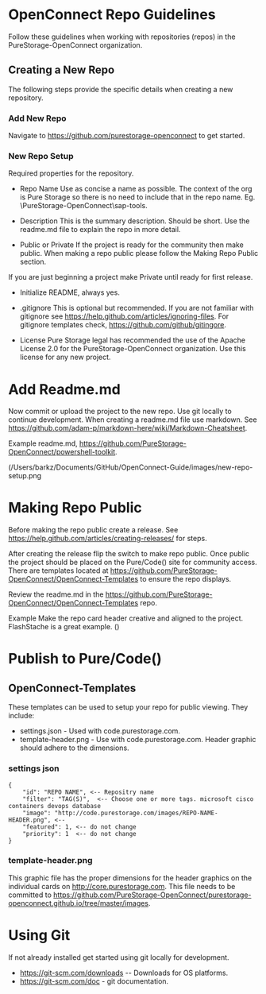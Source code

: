 # OpenConnect Repo Guidelines
Follow these guidelines when working with repositories (repos) in the PureStorage-OpenConnect organization.

## Creating a New Repo
The following steps provide the specific details when creating a new repository.

### Add New Repo 
Navigate to https://github.com/purestorage-openconnect to get started.

### New Repo Setup
Required properties for the repository.


* Repo Name
Use as concise a name as possible. The context of the org is Pure Storage so there is no need to include that in the repo name. Eg. \PureStorage-OpenConnect\sap-tools. 

* Description
This is the summary description. Should be short. Use the readme.md file to explain the repo in more detail. 

* Public or Private
If the project is ready for the community then make public. When making a repo public please follow the Making Repo Public section. 

If you are just beginning a project make Private until ready for first release. 

* Initialize README, always yes.

* .gitignore
This is optional but recommended. If you are not familiar with gitignore see https://help.github.com/articles/ignoring-files. For gitignore templates check, https://github.com/github/gitingore.

* License
Pure Storage legal has recommended the use of the Apache License 2.0 for the PureStorage-OpenConnect organization. Use this license for any new project. 




# Add Readme.md
Now commit or upload the project to the new repo. Use git locally to continue development. When creating a readme.md file use markdown. See https://github.com/adam-p/markdown-here/wiki/Markdown-Cheatsheet.

Example readme.md, https://github.com/PureStorage-OpenConnect/powershell-toolkit.

(/Users/barkz/Documents/GitHub/OpenConnect-Guide/images/new-repo-setup.png

# Making Repo Public
Before making the repo public create a release. See https://help.github.com/articles/creating-releases/ for steps. 

After creating the release flip the switch to make repo public. Once public the project should be placed on the Pure/Code() site for community access. There are templates located at https://github.com/PureStorage-OpenConnect/OpenConnect-Templates to ensure the repo displays.

Review the readme.md in the https://github.com/PureStorage-OpenConnect/OpenConnect-Templates repo. 

Example
Make the repo card header creative and aligned to the project. FlashStache is a great example.
(<graphic>)


# Publish to Pure/Code()

## OpenConnect-Templates

These templates can be used to setup your repo for public viewing. They include:
* settings.json - Used with code.purestorage.com.
* template-header.png - Use with code.purestorage.com. Header graphic should adhere to the dimensions.

### settings json
```
{
    "id": "REPO NAME", <-- Repositry name
    "filter": "TAG(S)",  <-- Choose one or more tags. microsoft cisco containers devops database
    "image": "http://code.purestorage.com/images/REPO-NAME-HEADER.png", <--
    "featured": 1, <-- do not change
    "priority": 1  <-- do not change
} 
```

### template-header.png
This graphic file has the proper dimensions for the header graphics on the individual cards on http://core.purestorage.com. This file needs to be committed to https://github.com/PureStorage-OpenConnect/purestorage-openconnect.github.io/tree/master/images. 


# Using Git
If not already installed get started using git locally for development. 
*	https://git-scm.com/downloads -- Downloads for OS platforms.
*	https://git-scm.com/doc - git documentation.






